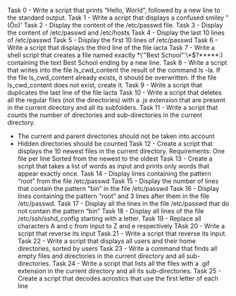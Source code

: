 Task 0 - Write a script that prints “Hello, World”, followed by a new line to the standard output.
Task 1 - Write a script that displays a confused smiley "(Ôo)'
Task 2 - Display the content of the /etc/passwd file.
Task 3 - Display the content of /etc/passwd and /etc/hosts
Task 4 - Display the last 10 lines of /etc/passwd
Task 5 - Display the first 10 lines of /etc/passwd
Task 6 - Write a script that displays the third line of the file iacta
Task 7 - Write a shell script that creates a file named exactly \*\\'"Best School"\'\\*$\?\*\*\*\*\*:) containing the text Best School ending by a new line.
Task 8 - Write a script that writes into the file ls_cwd_content the result of the command ls -la. If the file ls_cwd_content already exists, it should be overwritten. If the file ls_cwd_content does not exist, create it.
Task 9 - Write a script that duplicates the last line of the file iacta
Task 10 - Write a script that deletes all the regular files (not the directories) with a .js extension that are present in the current directory and all its subfolders.
Task 11 - Write a script that counts the number of directories and sub-directories in the current directory.
- The current and parent directories should not be taken into account
- Hidden directories should be counted
Task 12 - Create a script that displays the 10 newest files in the current directory.
Requirements:
One file per line
Sorted from the newest to the oldest
Task 13 - Create a script that takes a list of words as input and prints only words that appear exactly once.
Task 14 - Display lines containing the pattern “root” from the file /etc/passwd
Task 15 - Display the number of lines that contain the pattern “bin” in the file /etc/passwd
Task 16 - Display lines containing the pattern “root” and 3 lines after them in the file /etc/passwd.
Task 17 - Display all the lines in the file /etc/passwd that do not contain the pattern “bin”
Task 18 - Display all lines of the file /etc/ssh/sshd_config starting with a letter.
Task 19 - Replace all characters A and c from input to Z and e respectively
TAsk 20 - Write a script that reverse its input
Task 21 - Write a script that reverse its input.
Task 22 - Write a script that displays all users and their home directories, sorted by users
Task 23 - Write a command that finds all empty files and directories in the current directory and all sub-directories.
Task 24 - Write a script that lists all the files with a .gif extension in the current directory and all its sub-directories.
Task 25 - Create a script that decodes acrostics that use the first letter of each line
